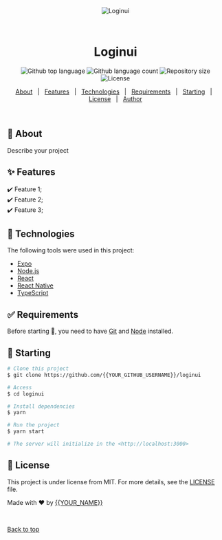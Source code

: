 <div align="center" id="top"> 
  <img src="./.github/app.gif" alt="Loginui" />

  &#xa0;

  <!-- <a href="https://loginui.netlify.app">Demo</a> -->
</div>

<h1 align="center">Loginui</h1>

<p align="center">
  <img alt="Github top language" src="https://img.shields.io/github/languages/top/{{YOUR_GITHUB_USERNAME}}/loginui?color=56BEB8">

  <img alt="Github language count" src="https://img.shields.io/github/languages/count/{{YOUR_GITHUB_USERNAME}}/loginui?color=56BEB8">

  <img alt="Repository size" src="https://img.shields.io/github/repo-size/{{YOUR_GITHUB_USERNAME}}/loginui?color=56BEB8">

  <img alt="License" src="https://img.shields.io/github/license/{{YOUR_GITHUB_USERNAME}}/loginui?color=56BEB8">

  <!-- <img alt="Github issues" src="https://img.shields.io/github/issues/{{YOUR_GITHUB_USERNAME}}/loginui?color=56BEB8" /> -->

  <!-- <img alt="Github forks" src="https://img.shields.io/github/forks/{{YOUR_GITHUB_USERNAME}}/loginui?color=56BEB8" /> -->

  <!-- <img alt="Github stars" src="https://img.shields.io/github/stars/{{YOUR_GITHUB_USERNAME}}/loginui?color=56BEB8" /> -->
</p>

<!-- Status -->

<!-- <h4 align="center"> 
	🚧  Loginui 🚀 Under construction...  🚧
</h4> 

<hr> -->

<p align="center">
  <a href="#dart-about">About</a> &#xa0; | &#xa0; 
  <a href="#sparkles-features">Features</a> &#xa0; | &#xa0;
  <a href="#rocket-technologies">Technologies</a> &#xa0; | &#xa0;
  <a href="#white_check_mark-requirements">Requirements</a> &#xa0; | &#xa0;
  <a href="#checkered_flag-starting">Starting</a> &#xa0; | &#xa0;
  <a href="#memo-license">License</a> &#xa0; | &#xa0;
  <a href="https://github.com/{{YOUR_GITHUB_USERNAME}}" target="_blank">Author</a>
</p>

<br>

## :dart: About ##

Describe your project

## :sparkles: Features ##

:heavy_check_mark: Feature 1;\
:heavy_check_mark: Feature 2;\
:heavy_check_mark: Feature 3;

## :rocket: Technologies ##

The following tools were used in this project:

- [Expo](https://expo.io/)
- [Node.js](https://nodejs.org/en/)
- [React](https://pt-br.reactjs.org/)
- [React Native](https://reactnative.dev/)
- [TypeScript](https://www.typescriptlang.org/)

## :white_check_mark: Requirements ##

Before starting :checkered_flag:, you need to have [Git](https://git-scm.com) and [Node](https://nodejs.org/en/) installed.

## :checkered_flag: Starting ##

```bash
# Clone this project
$ git clone https://github.com/{{YOUR_GITHUB_USERNAME}}/loginui

# Access
$ cd loginui

# Install dependencies
$ yarn

# Run the project
$ yarn start

# The server will initialize in the <http://localhost:3000>
```

## :memo: License ##

This project is under license from MIT. For more details, see the [LICENSE](LICENSE.md) file.


Made with :heart: by <a href="https://github.com/{{YOUR_GITHUB_USERNAME}}" target="_blank">{{YOUR_NAME}}</a>

&#xa0;

<a href="#top">Back to top</a>
